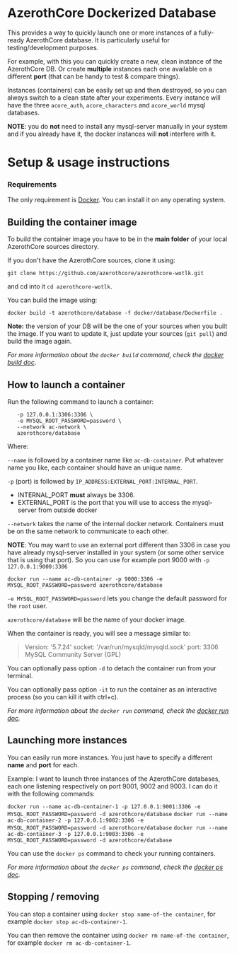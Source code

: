 # AzerothCore Dockerized Database

This provides a way to quickly launch one or more instances of a fully-ready AzerothCore database. It is particularly useful for testing/development purposes.

For example, with this you can quickly create a new, clean instance of the AzerothCore DB. Or create **multiple** instances each one available on a different **port** (that can be handy to test & compare things).

Instances (containers) can be easily set up and then destroyed, so you can always switch to a clean state after your experiments. Every instance will have the three `acore_auth`, `acore_characters` and `acore_world` mysql databases.

**NOTE**: you do **not** need to install any mysql-server manually in your system and if you already have it, the docker instances will **not** interfere with it.


# Setup & usage instructions

### Requirements

The only requirement is [Docker](https://docs.docker.com/install/). You can install it on any operating system.


## Building the container image

To build the container image you have to be in the **main folder** of your local AzerothCore sources directory.

If you don't have the AzerothCore sources, clone it using:

`git clone https://github.com/azerothcore/azerothcore-wotlk.git`

and cd into it `cd azerothcore-wotlk`.

You can build the image using:

`docker build -t azerothcore/database -f docker/database/Dockerfile .`

**Note:** the version of your DB will be the one of your sources when you built the image. If you want to update it, just update your sources (`git pull`) and build the image again.

*For more information about the `docker build` command, check the [docker build doc](https://docs.docker.com/engine/reference/commandline/build/).*


## How to launch a container

Run the following command to launch a container:

```docker run --name ac-db-container \
   -p 127.0.0.1:3306:3306 \
   -e MYSQL_ROOT_PASSWORD=password \
   --network ac-network \
   azerothcore/database
```

Where:

`--name` is followed by a container name like `ac-db-container`. Put whatever name you like, each container should have an unique name.

`-p` (port) is followed by `IP_ADDRESS:EXTERNAL_PORT:INTERNAL_PORT`.

- INTERNAL_PORT **must** always be 3306.
- EXTERNAL_PORT is the port that you will use to access the mysql-server from outside docker

`--network` takes the name of the internal docker network. Containers must be on the same network to communicate to each other.

**NOTE**: You may want to use an external port different than 3306 in case you have already mysql-server installed in your system (or some other service that is using that port). So you can use for example port 9000 with `-p 127.0.0.1:9000:3306`

`docker run --name ac-db-container -p 9000:3306 -e MYSQL_ROOT_PASSWORD=password azerothcore/database`

`-e MYSQL_ROOT_PASSWORD=password` lets you change the default password for the `root` user.

`azerothcore/database` will be the name of your docker image.

When the container is ready, you will see a message similar to:

> Version: '5.7.24'  socket: '/var/run/mysqld/mysqld.sock'  port: 3306  MySQL Community Server (GPL)

You can optionally pass option `-d` to detach the container run from your terminal.

You can optionally pass option `-it` to run the container as an interactive process (so you can kill it with ctrl+c).

*For more information about the `docker run` command, check the [docker run doc](https://docs.docker.com/engine/reference/run/).*

## Launching more instances

You can easily run more instances. You just have to specify a different **name** and **port** for each.

Example: I want to launch three instances of the AzerothCore databases, each one listening respectively on port 9001, 9002 and 9003. I can do it with the following commands:

`docker run --name ac-db-container-1 -p 127.0.0.1:9001:3306 -e MYSQL_ROOT_PASSWORD=password -d azerothcore/database`
`docker run --name ac-db-container-2 -p 127.0.0.1:9002:3306 -e MYSQL_ROOT_PASSWORD=password -d azerothcore/database`
`docker run --name ac-db-container-3 -p 127.0.0.1:9003:3306 -e MYSQL_ROOT_PASSWORD=password -d azerothcore/database`

You can use the `docker ps` command to check your running containers.

*For more information about the `docker ps` command, check the [docker ps doc](https://docs.docker.com/engine/reference/commandline/ps/).*

## Stopping / removing

You can stop a container using `docker stop name-of-the container`, for example `docker stop ac-db-container-1`.

You can then remove the container using `docker rm name-of-the container`, for example `docker rm ac-db-container-1`.
